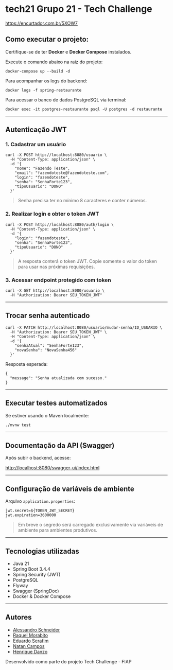 # tech21 Grupo 21 - Tech Challenge 

https://encurtador.com.br/5XOW7

## Como executar o projeto:


Certifique-se de ter **Docker** e **Docker Compose** instalados.

Execute o comando abaixo na raiz do projeto:

```
docker-compose up --build -d
```

Para acompanhar os logs do backend:

```
docker logs -f spring-restaurante
```

Para acessar o banco de dados PostgreSQL via terminal:

```
docker exec -it postgres-restaurante psql -U postgres -d restaurante
```

---

## Autenticação JWT

### 1. Cadastrar um usuário

```
curl -X POST http://localhost:8080/usuario \
  -H "Content-Type: application/json" \
  -d '{
    "nome": "Fazendo Teste",
    "email": "fazendoteste@fazendoteste.com",
    "login": "fazendoteste",
    "senha": "SenhaForte123",
    "tipoUsuario": "DONO"
  }'
```

> Senha precisa ter no mínimo 8 caracteres e conter números.

### 2. Realizar login e obter o token JWT

```
curl -X POST http://localhost:8080/auth/login \
  -H "Content-Type: application/json" \
  -d '{
    "login": "fazendoteste",
    "senha": "SenhaForte123",
    "tipoUsuario": "DONO"
  }'
```

> A resposta conterá o token JWT. Copie somente o valor do token para usar nas próximas requisições.

### 3. Acessar endpoint protegido com token

```
curl -X GET http://localhost:8080/usuario \
  -H "Authorization: Bearer SEU_TOKEN_JWT"
```

---

## Trocar senha autenticado

```
curl -X PATCH http://localhost:8080/usuario/mudar-senha/ID_USUARIO \
  -H "Authorization: Bearer SEU_TOKEN_JWT" \
  -H "Content-Type: application/json" \
  -d '{
    "senhaAtual": "SenhaForte123",
    "novaSenha": "NovaSenha456"
  }'
```

Resposta esperada:

```
{
  "message": "Senha atualizada com sucesso."
}
```

---

## Executar testes automatizados

Se estiver usando o Maven localmente:

```
./mvnw test
```

---

## Documentação da API (Swagger)

Após subir o backend, acesse:

[http://localhost:8080/swagger-ui/index.html](http://localhost:8080/swagger-ui/index.html)

---

## Configuração de variáveis de ambiente

Arquivo `application.properties`:

```
jwt.secret=${TOKEN_JWT_SECRET}
jwt.expiration=3600000
```

> Em breve o segredo será carregado exclusivamente via variáveis de ambiente para ambientes produtivos.

---

## Tecnologias utilizadas

- Java 21  
- Spring Boot 3.4.4  
- Spring Security (JWT)  
- PostgreSQL  
- Flyway  
- Swagger (SpringDoc)  
- Docker & Docker Compose  

---

## Autores

- [Alessandro Schneider](https://github.com/aschneider12)
- [Raquel Morabito](https://github.com/raquelmorabito)
- [Eduardo Serafim](https://github.com/EduardoSerafim)
- [Natan Campos](https://github.com/Tune-SKT)
- [Henrique Danzo](https://github.com/danzobiss)

Desenvolvido como parte do projeto Tech Challenge - FIAP
